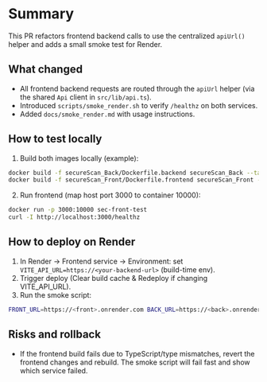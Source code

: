Summary
=======

This PR refactors frontend backend calls to use the centralized `apiUrl()` helper and adds a small smoke test for Render.

What changed
------------
- All frontend backend requests are routed through the `apiUrl` helper (via the shared `Api` client in `src/lib/api.ts`).
- Introduced `scripts/smoke_render.sh` to verify `/healthz` on both services.
- Added `docs/smoke_render.md` with usage instructions.

How to test locally
-------------------
1. Build both images locally (example):

```bash
docker build -f secureScan_Back/Dockerfile.backend secureScan_Back --tag sec-back-test
docker build -f secureScan_Front/Dockerfile.frontend secureScan_Front --build-arg VITE_API_URL=https://example.com --tag sec-front-test
```

2. Run frontend (map host port 3000 to container 10000):

```bash
docker run -p 3000:10000 sec-front-test
curl -I http://localhost:3000/healthz
```

How to deploy on Render
-----------------------
1. In Render → Frontend service → Environment: set `VITE_API_URL=https://<your-backend-url>` (build-time env).
2. Trigger deploy (Clear build cache & Redeploy if changing VITE_API_URL).
3. Run the smoke script:

```bash
FRONT_URL=https://<front>.onrender.com BACK_URL=https://<back>.onrender.com bash scripts/smoke_render.sh
```

Risks and rollback
------------------
- If the frontend build fails due to TypeScript/type mismatches, revert the frontend changes and rebuild. The smoke script will fail fast and show which service failed.

